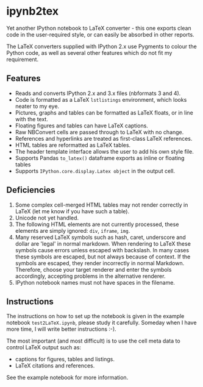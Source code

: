 ipynb2tex
=========

Yet another IPython notebook to LaTeX converter - this one exports clean code in the user-required style, or can easily be absorbed in other reports.

The LaTeX converters supplied with IPython 2.x use Pygments to colour the Python code, as well as several other features which do not fit my requirement. 

## Features
  
-  Reads and converts IPython 2.x and 3.x files (nbformats 3 and 4).
-  Code is formatted as a LaTeX `lstlistings` environment, which looks neater to my eye.  
-  Pictures,  graphs and tables can be formatted as LaTeX floats, or in line with the text.  
-  Floating figures and tables can have LaTeX captions.  
-  Raw NBConvert cells are passed through to LaTeX with no change. 
-  References and hyperlinks are treated as first-class LaTeX references.  
-  HTML tables are reformatted as LaTeX tables.  
-  The header template interface allows the user to add his own style file.
-  Supports Pandas `to_latex()` dataframe exports as inline or floating tables
-  Supports `IPython.core.display.Latex object` in the output cell.

## Deficiencies

   
1. Some complex cell-merged HTML tables may not render correctly in LaTeX (let me know if you have such a table).     
1. Unicode not yet handled.  
1. The following HTML elements are not currently processed, these elements are simply ignored: `div`, `iframe`, `img`.  
2. Many reserved LaTeX symbols such as hash, caret, underscore and dollar are 'legal' in normal markdown.  When rendering to LaTeX these symbols cause errors unless escaped with backslash.  In many cases these symbols are escaped, but not always because of context.  If the symbols are escaped, they render incorrectly in normal Markdown. Therefore, choose your target renderer and enter the symbols accordingly, accepting problems in the alternative renderer.
3. IPython notebook names must not have spaces in the filename.



## Instructions

The instructions on how to set up the notebook is given in the example notebook `test2LaTeX.ipynb`, please study it carefully. Someday when I have more time, I will write better instructions :-).

The most important (and most difficult) is to use the cell meta data to control LaTeX output such as:

- captions for figures, tables and listings.
- LaTeX citations and references.

See the example notebook for more information.

